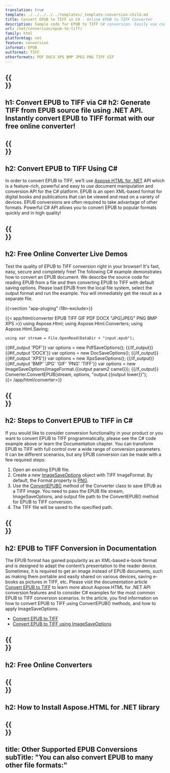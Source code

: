 ```yaml
---
translation: true
template: ./../../../../templates/_template-conversion-child.md
title: Convert EPUB to TIFF in C# - Online EPUB to TIFF Converter
description: Sample code for EPUB to TIFF C# conversion. Easily use converter API within ASP.NET or any .NET application. Try online EPUB to TIFF Converter for free!
url: /net/conversion/epub-to-tiff/
family: html
platformtag: net
feature: conversion
informat: EPUB
outformat: TIFF
otherformats: PDF DOCX XPS BMP JPEG PNG TIFF GIF
---
```


{{<section banner>}}
---
h1: Convert EPUB to TIFF via C#
h2: Generate TIFF from EPUB source file using .NET API. Instantly convert EPUB to TIFF format with our free online converter!
---

{{<section overview>}}
---
h2: Convert EPUB to TIFF Using C#
---

In order to convert EPUB to TIFF, we’ll use [Aspose.HTML for .NET](https://products.aspose.com/html/net/) API which is a feature-rich, powerful and easy to use document manipulation and conversion API for the C# platform. EPUB is an open XML-based format for digital books and publications that can be viewed and read on a variety of devices. EPUB conversions are often required to take advantage of other formats. Powerful C# API allows you to convert EPUB to popular formats quickly and in high quality!

{{<section demos>}}
---
h2: Free Online Converter Live Demos
---

Test the quality of EPUB to TIFF conversion right in your browser! It's fast, easy, secure and completely free! The following C# example demonstrates how to convert an EPUB document. We describe the source code for reading EPUB from a file and then converting EPUB to TIFF with default saving options. Please load EPUB from the local file system, select the output format and run the example. You will immediately get the result as a separate file.

{{<section "app-pluging" i18n-exclude>}}

{{< app/html/converter EPUB TIFF GIF PDF DOCX "JPG|JPEG" PNG BMP XPS >}}
using Aspose.Html;
using Aspose.Html.Converters;
using Aspose.Html.Saving;

    using var stream = File.OpenRead(DataDir + "input.epub");
{{#if_output 'PDF'}}
    var options = new PdfSaveOptions();
{{/if_output}}
{{#if_output 'DOCX'}}
    var options = new DocSaveOptions();
{{/if_output}}
{{#if_output 'XPS'}}
    var options = new XpsSaveOptions();
{{/if_output}}
{{#if_output 'BMP' 'JPG' 'GIF' 'PNG' 'TIFF'}}
    var options = new ImageSaveOptions(ImageFormat.{{output param2 camel}});
{{/if_output}}
    Converter.ConvertEPUB(stream, options, "output.{{output lower}}");   
{{< /app/html/converter>}}


{{<section steps>}}
---
h2: Steps to Convert EPUB to TIFF in C#
---

If you would like to consider conversion functionality in your product or you want to convert EPUB to TIFF programmatically, please see the C# code example above or learn the Documentation chapter. You can transform EPUB to TIFF with full control over a wide range of conversion parameters. It can be different scenarios, but any EPUB conversion can be made with a few required steps:

1.  Open an existing EPUB file.
1.  Create a new [ImageSaveOptions](https://apireference.aspose.com/html/net/aspose.html.saving/imagesaveoptions) object with TIFF ImageFormat. By default, the Format property is [PNG](https://apireference.aspose.com/html/net/aspose.html.rendering.image/imageformat).
1.  Use the [ConvertEPUB()](https://apireference.aspose.com/html/net/aspose.html.converters.converter/convertepub/methods/27) method of the Converter class to save EPUB as a TIFF image. You need to pass the EPUB file stream, ImageSaveOptions, and output file path to the ConvertEPUB() method for EPUB to TIFF conversion.
1.  The TIFF file will be saved to the specified path.


{{<section documentation>}}
---
h2: EPUB to TIFF Conversion in Documentation
---

The EPUB format has gained popularity as an XML-based e-book format and is designed to adapt the content’s presentation to the reader device. Sometimes, it is required to get an image instead of EPUB documents, such as making them portable and easily shared on various devices, saving e-books as pictures in TIFF, etc. Please visit the documentation article [Convert EPUB to TIFF](https://docs.aspose.com/html/net/converting-between-formats/epub-to-tiff/) to learn more about Aspose.HTML for .NET API conversion features and to consider C# examples for the most common EPUB to TIFF conversion scenarios. In the article, you find information on how to convert EPUB to TIFF using ConvertEPUB() methods, and how to apply ImageSaveOptions.
  - <a href="https://docs.aspose.com/html/net/converting-between-formats/epub-to-tiff/#convert-epub-to-tiff" target="_blank">Convert EPUB to TIFF</a>
  - <a href="https://docs.aspose.com/html/net/converting-between-formats/epub-to-tiff/#convert-epub-to-tiff-using-imagesaveoptions" target="_blank">Convert EPUB to TIFF using ImageSaveOptions</a>  

{{<section online-converters>}}
---
h2: Free Online Converters
---

{{<section get-started>}}
---
h2: How to Install Aspose.HTML for .NET library
---

{{<section other-conversions>}}
---
title: Other Supported EPUB Conversions
subTitle: "You can also convert EPUB to many other file formats:"
---
